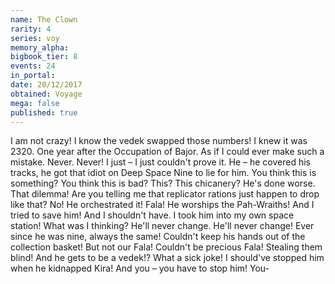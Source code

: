```yaml
---
name: The Clown
rarity: 4
series: voy
memory_alpha:
bigbook_tier: 8
events: 24
in_portal:
date: 20/12/2017
obtained: Voyage
mega: false
published: true
---
```


I am not crazy! I know the vedek swapped those numbers! I knew it was 2320. One year after the Occupation of Bajor. As if I could ever make such a mistake. Never. Never! I just – I just couldn't prove it. He – he covered his tracks, he got that idiot on Deep Space Nine to lie for him. You think this is something? You think this is bad? This? This chicanery? He's done worse. That dilemma! Are you telling me that replicator rations just happen to drop like that? No! He orchestrated it! Fala! He worships the Pah-Wraiths! And I tried to save him! And I shouldn't have. I took him into my own space station! What was I thinking? He'll never change. He'll never change! Ever since he was nine, always the same! Couldn't keep his hands out of the collection basket! But not our Fala! Couldn't be precious Fala! Stealing them blind! And he gets to be a vedek!? What a sick joke! I should've stopped him when he kidnapped Kira! And you – you have to stop him! You-
